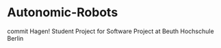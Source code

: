 Autonomic-Robots
================


commit Hagen!
Student Project for Software Project at Beuth Hochschule Berlin
